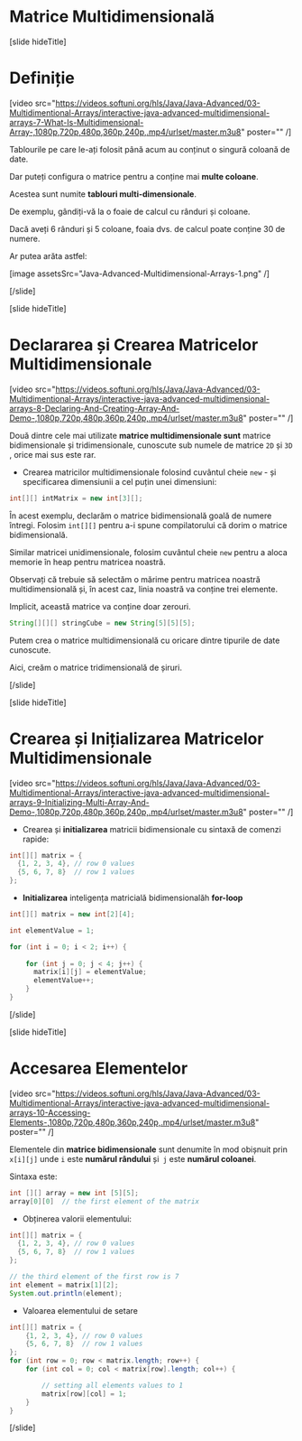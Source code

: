 # Matrice Multidimensională

[slide hideTitle]

# Definiție

[video src="https://videos.softuni.org/hls/Java/Java-Advanced/03-Multidimentional-Arrays/interactive-java-advanced-multidimensional-arrays-7-What-Is-Multidimensional-Array-,1080p,720p,480p,360p,240p,.mp4/urlset/master.m3u8" poster="" /]

Tablourile pe care le-ați folosit până acum au conținut o singură coloană de date.

Dar puteți configura o matrice pentru a conține mai **multe coloane**.

Acestea sunt numite **tablouri multi-dimensionale**.

De exemplu, gândiți-vă la o foaie de calcul cu rânduri și coloane.

Dacă aveți 6 rânduri și 5 coloane, foaia dvs. de calcul poate conține 30 de numere.

Ar putea arăta astfel:

[image assetsSrc="Java-Advanced-Multidimensional-Arrays-1.png" /]

[/slide]

[slide hideTitle]

# Declararea și Crearea Matricelor Multidimensionale

[video src="https://videos.softuni.org/hls/Java/Java-Advanced/03-Multidimentional-Arrays/interactive-java-advanced-multidimensional-arrays-8-Declaring-And-Creating-Array-And-Demo-,1080p,720p,480p,360p,240p,.mp4/urlset/master.m3u8" poster="" /]

Două dintre cele mai utilizate **matrice multidimensionale sunt** matrice bidimensionale și tridimensionale, cunoscute sub numele de matrice `2D`  și `3D` , orice mai sus este rar.

- Crearea matricilor multidimensionale folosind cuvântul cheie `new` - și specificarea dimensiunii a cel puțin unei dimensiuni:

```java 
int[][] intMatrix = new int[3][];
```

În acest exemplu, declarăm o matrice bidimensională goală de numere întregi. Folosim `int[][]` pentru a-i spune compilatorului că dorim o matrice bidimensională.

Similar matricei unidimensionale, folosim cuvântul cheie `new` pentru a aloca memorie în heap pentru matricea noastră.

Observați că trebuie să selectăm o mărime pentru matricea noastră multidimensională și, în acest caz, linia noastră va conține trei elemente.

Implicit, această matrice va conține doar zerouri.

```java 
String[][][] stringCube = new String[5][5][5];
```

Putem crea o matrice multidimensională cu oricare dintre tipurile de date cunoscute.

Aici, creăm o matrice tridimensională de șiruri.

[/slide]


[slide hideTitle]

# Crearea și Inițializarea Matricelor Multidimensionale

[video src="https://videos.softuni.org/hls/Java/Java-Advanced/03-Multidimentional-Arrays/interactive-java-advanced-multidimensional-arrays-9-Initializing-Multi-Array-And-Demo-,1080p,720p,480p,360p,240p,.mp4/urlset/master.m3u8" poster="" /]

- Crearea și **initializarea** matricii bidimensionale cu sintaxă de comenzi rapide:

```java
int[][] matrix = {
  {1, 2, 3, 4}, // row 0 values
  {5, 6, 7, 8}  // row 1 values
};
```

- **Initializarea** inteligența matricială bidimensionalăh **for-loop**

```java
int[][] matrix = new int[2][4];

int elementValue = 1;

for (int i = 0; i < 2; i++) {
    
    for (int j = 0; j < 4; j++) {
      matrix[i][j] = elementValue;
      elementValue++;
    }
}
```
[/slide]

[slide hideTitle]

# Accesarea Elementelor

[video src="https://videos.softuni.org/hls/Java/Java-Advanced/03-Multidimentional-Arrays/interactive-java-advanced-multidimensional-arrays-10-Accessing-Elements-,1080p,720p,480p,360p,240p,.mp4/urlset/master.m3u8" poster="" /]

Elementele din **matrice bidimensionale** sunt denumite în mod obișnuit prin `x[i][j]` unde `i` este **numărul rândului** și` j` este **numărul coloanei**.

Sintaxa este:

```java
int [][] array = new int [5][5];
array[0][0]  // the first element of the matrix
```

- Obținerea valorii elementului:

```java live
int[][] matrix = {
  {1, 2, 3, 4}, // row 0 values
  {5, 6, 7, 8}  // row 1 values
};

// the third element of the first row is 7
int element = matrix[1][2]; 
System.out.println(element);

```


- Valoarea elementului de setare

```java 
int[][] matrix = {
    {1, 2, 3, 4}, // row 0 values
    {5, 6, 7, 8}  // row 1 values
};
for (int row = 0; row < matrix.length; row++) {
    for (int col = 0; col < matrix[row].length; col++) {

        // setting all elements values to 1
        matrix[row][col] = 1;
    }
}
```

[/slide]